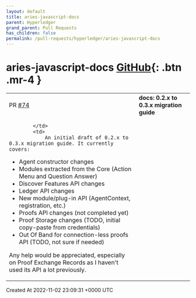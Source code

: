 ```yaml
---
layout: default
title: aries-javascript-docs
parent: Hyperledger
grand_parent: Pull Requests
has_children: false
permalink: /pull-requests/hyperledger/aries-javascript-docs
---
```


# aries-javascript-docs <span class="fs-3 right-align">[GitHub](https://github.com/hyperledger/aries-javascript-docs){: .btn .mr-4 }</span>


<div>
    <table>
        <tr>
            <td>
                PR <a href="https://github.com/hyperledger/aries-javascript-docs/pull/74" class=".btn">#74</a>
            </td>
            <td>
                <b>
                    docs: 0.2.x to 0.3.x migration guide
                </b>
            </td>
        </tr>
        <tr>
            <td>
                
            </td>
            <td>
                An initial draft of 0.2.x to 0.3.x migration guide. It currently covers:

- Agent constructor changes
- Modules extracted from the Core (Action Menu and Question Answer)
- Discover Features API changes
- Ledger API changes
- New module/plug-in API (AgentContext, registration, etc.)
- Proofs API changes (not completed yet)
- Proof Storage changes (TODO, initial copy-paste from credentials)
- Out Of Band for connection-less proofs API (TODO, not sure if needed) 

Any help would be appreciated, especially on Proof Exchange Records  as I haven't used its API a lot previously. 
            </td>
        </tr>
    </table>
    <div class="right-align">
        Created At 2022-11-02 23:09:31 +0000 UTC
    </div>
</div>

